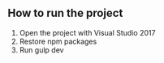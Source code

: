 ﻿## How to run the project

1. Open the project with Visual Studio 2017
2. Restore npm packages
3. Run gulp dev